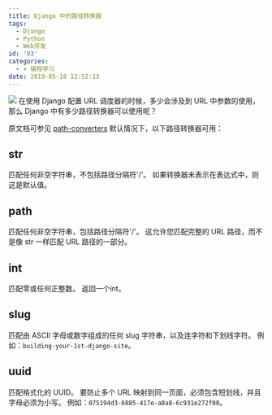 ```yaml
---
title: Django 中的路径转换器
tags:
  - Django
  - Python
  - Web开发
id: '93'
categories:
  - - 编程学习
date: 2019-05-18 12:52:13
---
```


![](https://i.loli.net/2020/02/06/yUBWREsLAOYSwcQ.jpg) 在使用 Django 配置 URL 调度器的时候，多少会涉及到 URL 中参数的使用，那么 Django 中有多少路径转换器可以使用呢？
<!-- more -->
原文档可参见 [path-converters](https://docs.djangoproject.com/zh-hans/2.2/topics/http/urls/#path-converters) 默认情况下，以下路径转换器可用：

## str

匹配任何非空字符串，不包括路径分隔符'/'。 如果转换器未表示在表达式中，则这是默认值。

## path

匹配任何非空字符串，包括路径分隔符'/'。 这允许您匹配完整的 URL 路径，而不是像 str 一样匹配 URL 路径的一部分。

## int

匹配零或任何正整数。 返回一个int。

## slug

匹配由 ASCII 字母或数字组成的任何 slug 字符串，以及连字符和下划线字符。 例如：`building-your-1st-django-site`。

## uuid

匹配格式化的 UUID。 要防止多个 URL 映射到同一页面，必须包含短划线，并且字母必须为小写。 例如：`075194d3-6885-417e-a8a8-6c931e272f00`。